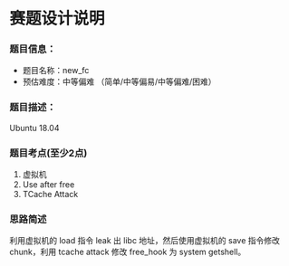 # 赛题设计说明

### 题目信息：

* 题目名称：new_fc
* 预估难度：中等偏难     （简单/中等偏易/中等偏难/困难）

### 题目描述：
Ubuntu 18.04


### 题目考点(至少2点)
1. 虚拟机
2. Use after free
3. TCache Attack


### 思路简述
利用虚拟机的 load 指令 leak 出 libc 地址，然后使用虚拟机的 save 指令修改 chunk，利用 tcache attack 修改 free_hook 为 system getshell。